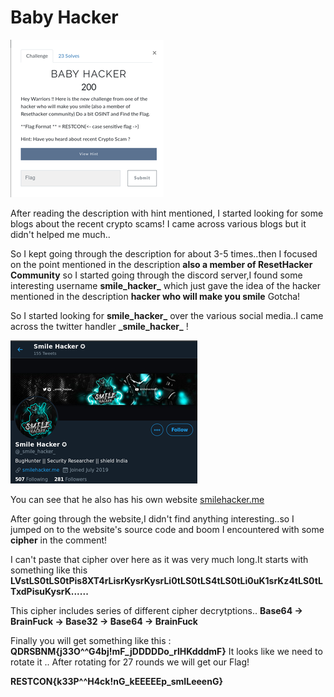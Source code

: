 # Baby Hacker

![](./Images/BabyHacker.png)


After reading the description with hint mentioned, I started looking for some blogs about the recent crypto scams! I came across various blogs but it didn't helped me much..

So I kept going through the description for about 3-5 times..then I focused on the point mentioned in the description **also a member of ResetHacker Community** so I started going through the discord server,I found some interesting username **smile_hacker_** which just gave the idea of the hacker mentioned in the description **hacker who will make you smile** Gotcha!

So I started looking for **smile_hacker_** over the various social media..I came across the twitter handler **\_smile_hacker_** !

![](./Images/smilehackertwitter.png)

You can see that he also has his own website [smilehacker.me](http://smilehacker.me/)

After going through the website,I didn't find anything interesting..so I jumped on to the website's source code and boom I encountered with some **cipher** in the comment!

I can't paste that cipher over here as it was very much long.It starts with something like this **LVstLS0tLS0tPis8XT4rLisrKysrKysrLi0tLS0tLS4tLS0tLi0uK1srKz4tLS0tLTxdPisuKysrK......**

This cipher includes series of different cipher decrytptions..
**Base64 -> BrainFuck -> Base32 -> Base64 -> BrainFuck**

Finally you will get something like this : **QDRSBNM{j33O^^G4bj!mF_jDDDDDo_rlHKdddmF}** It looks like we need to rotate it ..
After rotating for 27 rounds we will get our Flag!

**RESTCON{k33P^^H4ck!nG_kEEEEEp_smILeeenG}**



